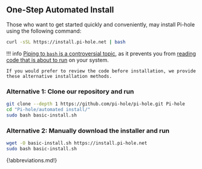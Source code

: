 ## One-Step Automated Install

Those who want to get started quickly and conveniently, may install Pi-hole using the following command:

```bash
curl -sSL https://install.pi-hole.net | bash
```

<!-- markdownlint-disable code-block-style -->
!!! info
    [Piping to `bash` is a controversial topic](https://pi-hole.net/2016/07/25/curling-and-piping-to-bash), as it prevents you from [reading code that is about to run](https://github.com/pi-hole/pi-hole/blob/master/automated%20install/basic-install.sh) on your system.

    If you would prefer to review the code before installation, we provide these alternative installation methods.
<!-- markdownlint-enable code-block-style -->

### Alternative 1: Clone our repository and run

```bash
git clone --depth 1 https://github.com/pi-hole/pi-hole.git Pi-hole
cd "Pi-hole/automated install/"
sudo bash basic-install.sh
```

### Alternative 2: Manually download the installer and run

```bash
wget -O basic-install.sh https://install.pi-hole.net
sudo bash basic-install.sh
```

{!abbreviations.md!}
